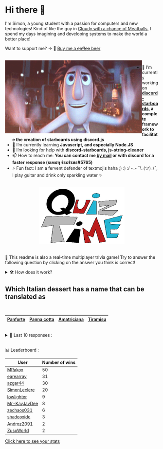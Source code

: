 # Hi there 👋

I'm Simon, a young student with a passion for computers and new technologies!
Kind of like the guy in [Cloudy with a chance of Meatballs](https://www.youtube.com/watch?v=dQw4w9WgXcQ), I spend my days imagining and developing systems to make the world a better place!

Want to support me? -> 🍺 [Buy me a ~~coffee~~ beer](https://www.buymeacoffee.com/SimonLeclere)

<br>

<img width="450" height="240" src="./assets/cloudyWithAChanceOfMeatBalls.gif" align=left>

- 🔭 I’m currently working on **[discord-starboards](https://github.com/SimonLeclere/discord-starboards), a complete framework to facilitate the creation of starboards using discord.js**
- 🌱 I’m currently learning **Javascript, and especially Node.JS**
- 🤔 I’m looking for help with **[discord-starboards](https://github.com/SimonLeclere/discord-starboards), [js-string-cleaner](https://github.com/SimonLeclere/Js-String-Cleaner)**
- 📫 How to reach me: **You can contact me [by mail](mailto:simon-leclere@orange.fr) or with discord for a faster response (sιмση ℓεcℓεяε#5765)**
- ⚡ Fun fact: I am a fervent defender of textmojis haha ;) :) :/ -\_- ¯\\\_(ツ)\_/¯, I play guitar and drink only sparkling water ✨

<br>

<center><img width="280" height="187" src="./assets/quizTime.gif"></center>

<br>

🎲 This readme is also a real-time multiplayer trivia game! Try to answer the following question by clicking on the answer you think is correct!
<details>
  <summary>🛠️ How does it work?</summary>
  Each answer is a link to a pre-filled issue. When you press "Submit new issue", it triggers a Github action workflow that compares your answer with the correct answer, finds a new question and updates the readme.md file. Not bad huh?! This whole process only takes about 20 seconds!
</details>

## Which Italian dessert has a name that can be translated as 

<br>

| [Panforte](https://github.com/SimonLeclere/SimonLeclere/issues/new?title=quiz%7C581%7CPanforte&body=Just%20click%20'Submit%20new%20issue'.) | [Panna cotta](https://github.com/SimonLeclere/SimonLeclere/issues/new?title=quiz%7C581%7CPanna%20cotta&body=Just%20click%20'Submit%20new%20issue'.) | [Amatriciana](https://github.com/SimonLeclere/SimonLeclere/issues/new?title=quiz%7C581%7CAmatriciana&body=Just%20click%20'Submit%20new%20issue'.) | [Tiramisu](https://github.com/SimonLeclere/SimonLeclere/issues/new?title=quiz%7C581%7CTiramisu&body=Just%20click%20'Submit%20new%20issue'.) |
| - | - | - | - | 

<br>

<details>
  <summary>📒 Last 10 responses :</summary>

- **zechaos031** answered **Mars and Venus** to `Our planet Earth is located between which other planets ?` (Good answer)
- **SimonLeclere** answered **Tracy** to `Which cyclone caused more than three hundred deaths in Mozambique and Zimbabwe ?` (Wrong answer)
- **SimonLeclere** answered **Hagrid** to `Who is the « Harry Potter » Saga of the Care of Magical Creatures ?` (Good answer)
- **SimonLeclere** answered **Rossignol** to `What species of birds still present in Europe gringotte, quiritte or trille ?` (Good answer)
- **SimonLeclere** answered **Terrorist** to `In the film « Enemies Ending », what role does Brad Pitt play ?` (Good answer)
- **SimonLeclere** answered **True** to `In "League of Legends", there exists four different types of Dragon.` (Wrong answer)
- **SimonLeclere** answered **Cipher** to `Who is the main protagonist of "Ace Combat Zero: The Belkan War"?` (Good answer)
- **SimonLeclere** answered **$20** to `If you have a 'sawbuck' how much money do you have?` (Wrong answer)
- **SimonLeclere** answered **MGMT** to `Which band released songs such as "Electric Feel", "Kids", and "Time to Pretend"?` (Good answer)
- **SimonLeclere** answered **Massachusetts** to `Henry David Thoreau’s “Walden” detailed his cabin life in which state?` (Good answer)

</details>

<br>

📊 Leaderboard :

| User | Number of wins |
|-|-|
| [MRakox](https://github.com/MRakox) | 50 |
| [earearray](https://github.com/earearray) | 31 |
| [azgar44](https://github.com/azgar44) | 30 |
| [SimonLeclere](https://github.com/SimonLeclere) | 20 |
| [lowlighter](https://github.com/lowlighter) | 9 |
| [Mr-KayJayDee](https://github.com/Mr-KayJayDee) | 8 |
| [zechaos031](https://github.com/zechaos031) | 6 |
| [shadeoxide](https://github.com/shadeoxide) | 3 |
| [Androz2091](https://github.com/Androz2091) | 2 |
| [ZusoWorld](https://github.com/ZusoWorld) | 2 |

[Click here to see your stats](https://github.com/SimonLeclere/SimonLeclere/issues/new?title=MyStats&body=Just%20click%20%27Submit%20new%20issue%27.)
